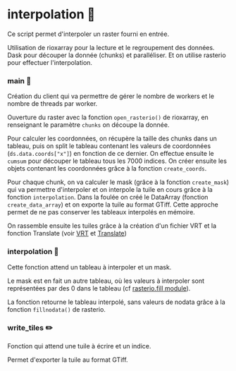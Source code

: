 # interpolation :snake:

Ce script permet d'interpoler un raster fourni en entrée.

Utilisation de rioxarray pour la lecture et le regroupement des données. Dask pour découper la donnée (chunks) et paralléliser. Et on utilise rasterio pour effectuer l'interpolation.

### main :house_with_garden:

Création du client qui va permettre de gérer le nombre de workers et le nombre de threads par worker.

Ouverture du raster avec la fonction `open_rasterio()` de rioxarray, en renseignant le paramètre `chunks` on découpe la donnée.

Pour calculer les coordonnées, on récupère la taille des chunks dans un tableau, puis on split le tableau contenant les valeurs de coordonnées (`ds.data.coords["x"]`) en fonction de ce dernier. On effectue ensuite le `cumsum` pour découper le tableau tous les 7000 indices. On créer ensuite les objets contenant les coordonnées grâce à la fonction `create_coords`.

Pour chaque chunk, on va calculer le mask (grâce à la fonction `create_mask`) qui va permettre d'interpoler et on interpole la tuile en cours grâce à la fonction `interpolation`. Dans la foulée on créé le DataArray (fonction `create_data_array`) et on exporte la tuile au format GTiff. Cette approche permet de ne pas conserver les tableaux interpolés en mémoire.

On rassemble ensuite les tuiles grâce à la création d'un fichier VRT et la fonction Translate (voir [VRT](https://gdal.org/drivers/raster/vrt.html) et [Translate](https://gdal.org/programs/gdal_translate.html)) 

### interpolation :triangular_flag_on_post:

Cette fonction attend un tableau à interpoler et un mask.

Le mask est en fait un autre tableau, où les valeurs à interpoler sont représentées par des 0 dans le tableau (cf [rasterio.fill module](https://github.com/meldig/conda)).

La fonction retourne le tableau interpolé, sans valeurs de nodata grâce à la fonction `fillnodata()` de rasterio.

### write_tiles :pencil2:

Fonction qui attend une tuile à écrire et un indice.

Permet d'exporter la tuile au format GTiff.
